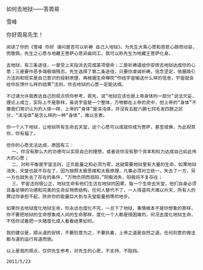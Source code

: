 如何去地狱——答周易

雪峰


你好周易先生！

    阅读了你的《雪峰 你好 请问是否可以祈祷 自己入地狱》。为先生大乘心愿和慈悲心肠而动容，而敬佩。先生之心愿与地藏王菩萨心愿异曲同工，我可以称先生为地藏王菩萨化身。

    去地狱，有三条途径，一是受上天指派去完成某项使命；二是祈祷道给你安排去地狱达成你的心愿；三是要作恶多端极端残忍。先生选择了第二条途径，只要你虔诚祈祷，信念坚定，依据吸引力法则和现实是自己意识的投射原理，再根据生命禅院“你给宇宙输送什么样的信息，宇宙就会给你反馈什么样的结果”法则，你去地狱的心愿一定能达成。

    不过请允许我表达自己的观点供你参考，首先，说“地狱应该也是上帝身体的一部分”说法欠妥，理论上成立，实际上不是那样，虽说宇宙是一个整体，万物都在上帝的灵中，但上帝的“身体”不像我们常识认为的人体一样，上帝的“身体”是浑沌体，并没有五脏六腑七窍毛发四肢之区分，“浑沌体”是怎么样的一种“身体”，难以言表。

    你一个人下地狱，让地狱所有生命去天堂，这个心愿可以成就你成为菩萨，甚至成佛，为此祝贺你，你有福了。

    但你的心愿无法达成，原因有三：
      一、你没有那么大的功德可以实现自己的理想，或者说你没有那个资本和权力达成自己如此伟大的心愿；
      二、对称平衡是宇宙法则，正负能量之和必须为零，这就需要地狱里有大量的生命，如果地狱消失，天堂也就不存在了，因为按照太极思维和太极原理，凡事必须对立统一，失去了一方，另一方也就失去了存在的条件，“万物负阴而抱阳，”阴极消失，阳极将不复存在；
      三、宇宙法则很公正，地狱生命有他们生活在地狱的因果，每一个生命去天堂，他们自身必须具备足够的功德和完美的生命反物质结构，任何人替代不了，一人得道鸡犬难以升天，所有人的罪过你承担不起，除非你的能量巨大到与天堂能量相等的地步。

    如果你去地狱度化地狱生命，你永远也度化不完，一旦下了地狱，事情根本不是你想象的那样，你不要把地狱的生命想象成人间的生命那样，度化一个人都是很困难的，何况去度化地狱生命，不信你试着把一头猪度化成人看看结果如何。

    我的建议是，顺从道的安排，不要刻意为之，不要执着，上帝之道是自然之道，任何刻意的做法都与道的运行背道而驰。

    以上是我的观点，仅供先生参考，对先生的心愿，不支持、不阻挡。

    2011/5/23



